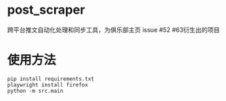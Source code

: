 # post_scraper
跨平台推文自动化处理和同步工具，为俱乐部主页 issue #52 #63衍生出的项目

# 使用方法

```
pip install requirements.txt
playwright install firefox
python -m src.main
```


